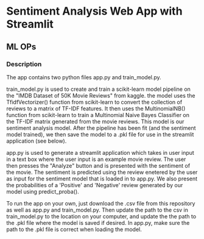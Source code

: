 # Sentiment Analysis Web App with Streamlit

## ML OPs

### Description
The app contains two python files app.py and train_model.py.

train_model.py is used to create and train a scikit-learn model pipeline on the "IMDB Dataset of 50K Movie Reviews" from kaggle.
the model uses the TfidfVectorizer() function from scikit-learn to convert the collection of reviews to a matrix of TF-IDF features. It then uses the MultinomialNB() function from scikit-learn to train a Multinomial Naive Bayes Classifier on the TF-IDF matrix generated from the movie reviews. This model is our sentiment analysis model. After the pipeline has been fit (and the sentiment model trained), we then save the model to a .pkl file for use in the streamlit application (see below).

app.py is used to generate a streamlit application which takes in user input in a text box where the user input is an example movie review. The user then presses the "Analyze" button and is presented with the sentiment of the movie. The sentiment is predicted using the review enetered by the user as input for the sentiment model that is loaded in to app.py. We also present the probabilities of a 'Positive' and 'Negative' review generated by our model using predict_proba().

To run the app on your own, just download the .csv file from this repository as well as app.py and train_model.py. Then update the path to the csv in train_model.py to the location on your computer, and update the the path to the .pkl file where the model is saved if desired. In app.py, make sure the path to the .pkl file is correct when loading the model.

